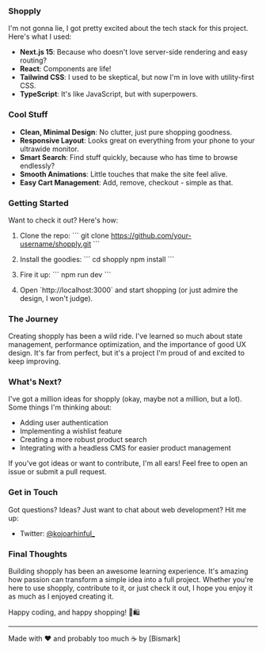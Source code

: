 ### Shopply

I'm not gonna lie, I got pretty excited about the tech stack for this project. Here's what I used:

- **Next.js 15**: Because who doesn't love server-side rendering and easy routing?
- **React**: Components are life!
- **Tailwind CSS**: I used to be skeptical, but now I'm in love with utility-first CSS.
- **TypeScript**: It's like JavaScript, but with superpowers.

### Cool Stuff

- **Clean, Minimal Design**: No clutter, just pure shopping goodness.
- **Responsive Layout**: Looks great on everything from your phone to your ultrawide monitor.
- **Smart Search**: Find stuff quickly, because who has time to browse endlessly?
- **Smooth Animations**: Little touches that make the site feel alive.
- **Easy Cart Management**: Add, remove, checkout - simple as that.

### Getting Started

Want to check it out? Here's how:

1. Clone the repo:
   \`\`\`
   git clone https://github.com/your-username/shopply.git
   \`\`\`

2. Install the goodies:
   \`\`\`
   cd shopply
   npm install
   \`\`\`

3. Fire it up:
   \`\`\`
   npm run dev
   \`\`\`

4. Open \`http://localhost:3000\` and start shopping (or just admire the design, I won't judge).

### The Journey

Creating shopply has been a wild ride. I've learned so much about state management, performance optimization, and the importance of good UX design. It's far from perfect, but it's a project I'm proud of and excited to keep improving.

### What's Next?

I've got a million ideas for shopply (okay, maybe not a million, but a lot). Some things I'm thinking about:

- Adding user authentication
- Implementing a wishlist feature
- Creating a more robust product search
- Integrating with a headless CMS for easier product management

If you've got ideas or want to contribute, I'm all ears! Feel free to open an issue or submit a pull request.

### Get in Touch

Got questions? Ideas? Just want to chat about web development? Hit me up:

- Twitter: [@kojoarhinful_](https://twitter.com/kojoarhinful_)

### Final Thoughts

Building shopply has been an awesome learning experience. It's amazing how passion can transform a simple idea into a full project. Whether you're here to use shopply, contribute to it, or just check it out, I hope you enjoy it as much as I enjoyed creating it.

Happy coding, and happy shopping! 🚀🛍️

---

Made with ❤️ and probably too much ☕ by [Bismark]

